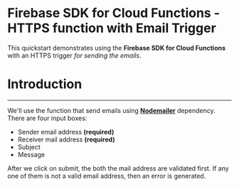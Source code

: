# Firebase SDK for Cloud Functions - HTTPS function with Email Trigger

This quickstart demonstrates using the **Firebase SDK for Cloud Functions** with an HTTPS trigger *for sending the emails*.

# Introduction 
___

We'll use the function that send emails using **[Nodemailer](https://www.npmjs.com/package/nodemailer)** dependency. There are four input boxes:
- Sender email address **(required)**
- Receiver mail address **(required)**
- Subject
- Message

After we click on submit, the both the mail address are validated first. If any one of them is not a valid email address, then an error is generated.